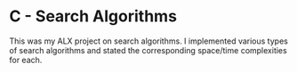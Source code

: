 # C - Search Algorithms
This was my ALX project on search algorithms. I implemented various types of search algorithms and stated the corresponding space/time complexities for each.
